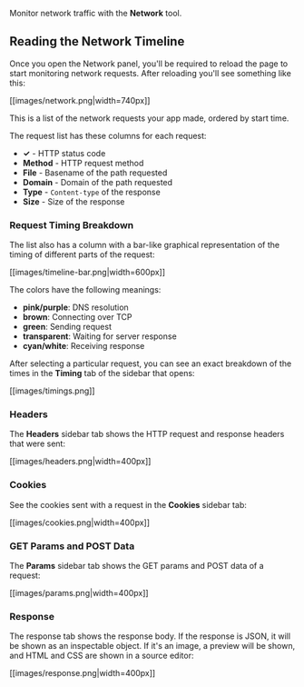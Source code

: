 Monitor network traffic with the **Network** tool.

## Reading the Network Timeline

Once you open the Network panel, you'll be required to reload the page to start monitoring network requests. After reloading you'll see something like this:

[[images/network.png|width=740px]]

This is a list of the network requests your app made, ordered by start time.

The request list has these columns for each request:

* **✓** - HTTP status code
* **Method** - HTTP request method
* **File** - Basename of the path requested
* **Domain** - Domain of the path requested
* **Type** - `Content-type` of the response
* **Size** - Size of the response

### Request Timing Breakdown

The list also has a column with a bar-like graphical representation of the timing of different parts of the request:

[[images/timeline-bar.png|width=600px]]

The colors have the following meanings:

* **pink/purple**: DNS resolution
* **brown**: Connecting over TCP
* **green**: Sending request
* **transparent**: Waiting for server response
* **cyan/white**: Receiving response

After selecting a particular request, you can see an exact breakdown of the times in the **Timing** tab of the sidebar that opens:

[[images/timings.png]]

### Headers

The **Headers** sidebar tab shows the HTTP request and response headers that were sent:

[[images/headers.png|width=400px]]

### Cookies

See the cookies sent with a request in the **Cookies** sidebar tab:

[[images/cookies.png|width=400px]]

### GET Params and POST Data

The **Params** sidebar tab shows the GET params and POST data of a request:

[[images/params.png|width=400px]]

### Response

The response tab shows the response body. If the response is JSON, it will be shown as an inspectable object. If it's an image, a preview will be shown, and HTML and CSS are shown in a source editor:

[[images/response.png|width=400px]]





